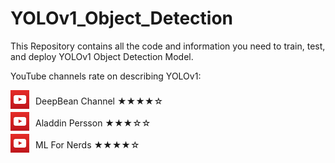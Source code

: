 # YOLOv1_Object_Detection
This Repository contains all the code and information you need to train, test, and deploy YOLOv1 Object Detection Model.

YouTube channels rate on describing YOLOv1:



<!-- YouTube Link 1 -->
<div style="display: flex; align-items: center;">
  <img src="./resources/youtube_icon.jpg" alt="Icon" width="30" style="margin-bottom: 5px; margin-right: 10px;">
  <a href="https://www.youtube.com/watch?v=svn9-xV7wjk" style="text-decoration: none;">
    <p style="margin: 0;">DeepBean Channel   ★★★★☆</p>
  </a>
</div>


<!-- YouTube Link 2 -->
<div style="display: flex; align-items: center;">
  <img src="./resources/youtube_icon.jpg" alt="Icon" width="30" style="margin-bottom: 5px; margin-right: 10px;">
  <a href="https://www.youtube.com/watch?v=n9_XyCGr-MI" style="text-decoration: none;">
    <p style="margin: 0;">Aladdin Persson   ★★★☆☆</p>
  </a>
</div>


<!-- YouTube Link 3 -->
<div style="display: flex; align-items: center;">
  <img src="./resources/youtube_icon.jpg" alt="Icon" width="30" style="margin-bottom: 5px; margin-right: 10px;">
  <a href="https://www.youtube.com/watch?v=zgbPj4lSc58" style="text-decoration: none;">
    <p style="margin: 0;">ML For Nerds    ★★★★☆</p>
  </a>
</div>



